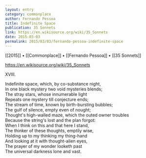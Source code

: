 ```yaml
---
layout: entry
category: commonplace
author: Fernando Pessoa
title: Indefinite Space
publication: 35 Sonnets
link: https://en.wikisource.org/wiki/35_Sonnets
date: 2015-03-03
permalink: 2015/03/03/fernando-pessoa-indefinite-space
---
```


[[2015]] • [[Commonplace]] • [[Fernando Pessoa]] • [[35 Sonnets]]

https://en.wikisource.org/wiki/35_Sonnets

XVIII. 

Indefinite space, which, by co-substance night,
<br>In one black mystery two void mysteries blends;
<br>The stray stars, whose innumerable light
<br>Repeats one mystery till conjecture ends;
<br>The stream of time, known by birth-bursting bubbles;
<br>The gulf of silence, empty even of nought;
<br>Thought's high-walled maze, which the outed owner troubles
<br>Because the string's lost and the plan forgot:
<br>When I think on this and that here I stand,
<br>The thinker of these thoughts, emptily wise,
<br>Holding up to my thinking my thing-hand
<br>And looking at it with thought-alien eyes,
<br>The prayer of my wonder looketh past
<br>The universal darkness lone and vast.